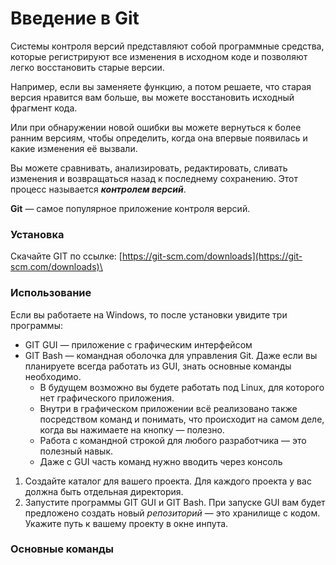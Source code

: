 # Введение в Git

Системы контроля версий представляют собой программные средства, которые регистрируют все изменения в исходном коде и позволяют легко восстановить старые версии.

Например, если вы заменяете функцию, а потом решаете, что старая версия нравится вам больше, вы можете восстановить исходный фрагмент кода.

Или при обнаружении новой ошибки вы можете вернуться к более ранним версиям, чтобы определить, когда она впервые появилась и какие изменения её вызвали.

Вы можете сравнивать, анализировать, редактировать, сливать изменения и возвращаться назад к последнему сохранению. Этот процесс называется _**контролем версий**_.

**Git** — самое популярное приложение контроля версий.



### Установка

Скачайте GIT по ссылке: [https://git-scm.com/downloads](https://git-scm.com/downloads)\


### Использование

Если вы работаете на Windows, то после установки увидите три программы:

* GIT GUI — приложение с графическим интерфейсом
* GIT Bash — командная оболочка для управления Git. Даже если вы планируете всегда работать из GUI, знать основные команды необходимо.&#x20;
  * В будущем возможно вы будете работать под Linux, для которого нет графического приложения.&#x20;
  * Внутри в графическом приложении всё реализовано также посредством команд и понимать, что происходит на самом деле, когда вы нажимаете на кнопку — полезно.
  * Работа с командной строкой для любого разработчика — это полезный навык.
  * Даже с GUI часть команд нужно вводить через консоль

1. Создайте каталог для вашего проекта. Для каждого проекта у вас должна быть отдельная директория.
2. Запустите программы GIT GUI и GIT Bash. При запуске GUI вам будет предложено создать новый _репозиторий_ — это хранилище с кодом. Укажите путь к вашему проекту в окне инпута.





### Основные команды
